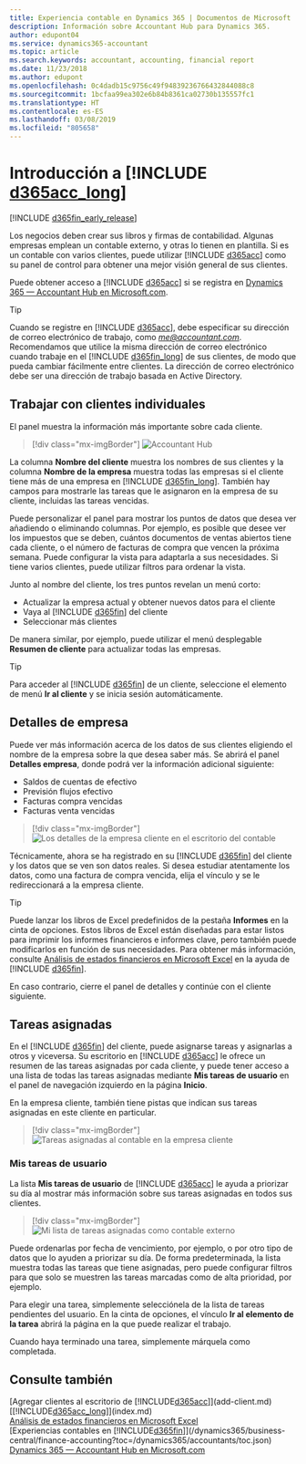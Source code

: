 ```yaml
---
title: Experiencia contable en Dynamics 365 | Documentos de Microsoft
description: Información sobre Accountant Hub para Dynamics 365.
author: edupont04
ms.service: dynamics365-accountant
ms.topic: article
ms.search.keywords: accountant, accounting, financial report
ms.date: 11/23/2018
ms.author: edupont
ms.openlocfilehash: 0c4dadb15c9756c49f94839236766432844088c8
ms.sourcegitcommit: 1bcfaa99ea302e6b84b8361ca02730b135557fc1
ms.translationtype: HT
ms.contentlocale: es-ES
ms.lasthandoff: 03/08/2019
ms.locfileid: "805658"
---
```

# <a name="get-started-with-include-d365acclongincludesd365acclongmdmd"></a>Introducción a [!INCLUDE [d365acc_long](includes/d365acc_long_md.md)]
[!INCLUDE [d365fin_early_release](includes/d365fin_early_release.md.md)]

Los negocios deben crear sus libros y firmas de contabilidad. Algunas empresas emplean un contable externo, y otras lo tienen en plantilla. Si es un contable con varios clientes, puede utilizar [!INCLUDE [d365acc](includes/d365acc_md.md)] como su panel de control para obtener una mejor visión general de sus clientes.  

Puede obtener acceso a [!INCLUDE [d365acc](includes/d365acc_md.md)] si se registra en [Dynamics 365 — Accountant Hub en Microsoft.com](https://www.microsoft.com/en-us/dynamics365/financial-insights-for-accountants).  

> [!TIP]
>  Cuando se registre en [!INCLUDE [d365acc](includes/d365acc_md.md)], debe especificar su dirección de correo electrónico de trabajo, como <em>me@accountant.com</em>. Recomendamos que utilice la misma dirección de correo electrónico cuando trabaje en el [!INCLUDE [d365fin_long](includes/d365fin_long_md.md)] de sus clientes, de modo que pueda cambiar fácilmente entre clientes. La dirección de correo electrónico debe ser una dirección de trabajo basada en Active Directory.

## <a name="working-with-individual-clients"></a>Trabajar con clientes individuales
El panel muestra la información más importante sobre cada cliente.  

> [!div class="mx-imgBorder"]
> ![Accountant Hub](./media/accountant-get-started/accountant-dashboard.png)

La columna **Nombre del cliente** muestra los nombres de sus clientes y la columna **Nombre de la empresa** muestra todas las empresas si el cliente tiene más de una empresa en [!INCLUDE [d365fin_long](includes/d365fin_long_md.md)]. También hay campos para mostrarle las tareas que le asignaron en la empresa de su cliente, incluidas las tareas vencidas.  

Puede personalizar el panel para mostrar los puntos de datos que desea ver añadiendo o eliminando columnas. Por ejemplo, es posible que desee ver los impuestos que se deben, cuántos documentos de ventas abiertos tiene cada cliente, o el número de facturas de compra que vencen la próxima semana. Puede configurar la vista para adaptarla a sus necesidades. Si tiene varios clientes, puede utilizar filtros para ordenar la vista.  

Junto al nombre del cliente, los tres puntos revelan un menú corto:

- Actualizar la empresa actual y obtener nuevos datos para el cliente  
- Vaya al [!INCLUDE [d365fin](includes/d365fin_md.md)] del cliente  
- Seleccionar más clientes  

De manera similar, por ejemplo, puede utilizar el menú desplegable **Resumen de cliente** para actualizar todas las empresas.  

> [!TIP]
>  Para acceder al [!INCLUDE [d365fin](includes/d365fin_md.md)] de un cliente, seleccione el elemento de menú **Ir al cliente** y se inicia sesión automáticamente.

## <a name="company-details"></a>Detalles de empresa
Puede ver más información acerca de los datos de sus clientes eligiendo el nombre de la empresa sobre la que desea saber más. Se abrirá el panel **Detalles empresa**, donde podrá ver la información adicional siguiente:  

* Saldos de cuentas de efectivo  
* Previsión flujos efectivo  
* Facturas compra vencidas  
* Facturas venta vencidas  

> [!div class="mx-imgBorder"]
> ![Los detalles de la empresa cliente en el escritorio del contable](./media/accountant-get-started/accountant-company-details.png)

Técnicamente, ahora se ha registrado en su [!INCLUDE [d365fin](includes/d365fin_md.md)] del cliente y los datos que se ven son datos reales. Si desea estudiar atentamente los datos, como una factura de compra vencida, elija el vínculo y se le redireccionará a la empresa cliente.  

> [!TIP]
> Puede lanzar los libros de Excel predefinidos de la pestaña **Informes** en la cinta de opciones. Estos libros de Excel están diseñadas para estar listos para imprimir los informes financieros e informes clave, pero también puede modificarlos en función de sus necesidades. Para obtener más información, consulte [Análisis de estados financieros en Microsoft Excel](/dynamics365/business-central/finance-analyze-excel?toc=/dynamics365/accountants/toc.json) en la ayuda de [!INCLUDE [d365fin](includes/d365fin_md.md)].  

En caso contrario, cierre el panel de detalles y continúe con el cliente siguiente.  

## <a name="assigned-tasks"></a>Tareas asignadas
En el [!INCLUDE [d365fin](includes/d365fin_md.md)] del cliente, puede asignarse tareas y asignarlas a otros y viceversa. Su escritorio en [!INCLUDE [d365acc](includes/d365acc_md.md)] le ofrece un resumen de las tareas asignadas por cada cliente, y puede tener acceso a una lista de todas las tareas asignadas mediante **Mis tareas de usuario** en el panel de navegación izquierdo en la página **Inicio**.  

En la empresa cliente, también tiene pistas que indican sus tareas asignadas en este cliente en particular.

> [!div class="mx-imgBorder"]
> ![Tareas asignadas al contable en la empresa cliente](./media/accountant-get-started/accountant-company-details-tasks.png)

### <a name="my-user-tasks"></a>Mis tareas de usuario
La lista **Mis tareas de usuario** de [!INCLUDE [d365acc](includes/d365acc_md.md)] le ayuda a priorizar su día al mostrar más información sobre sus tareas asignadas en todos sus clientes.  

> [!div class="mx-imgBorder"]
> ![Mi lista de tareas asignadas como contable externo](./media/accountant-get-started/accountant-tasklist.png)

Puede ordenarlas por fecha de vencimiento, por ejemplo, o por otro tipo de datos que lo ayuden a priorizar su día. De forma predeterminada, la lista muestra todas las tareas que tiene asignadas, pero puede configurar filtros para que solo se muestren las tareas marcadas como de alta prioridad, por ejemplo.

Para elegir una tarea, simplemente selecciónela de la lista de tareas pendientes del usuario. En la cinta de opciones, el vínculo **Ir al elemento de la tarea** abrirá la página en la que puede realizar el trabajo.  

Cuando haya terminado una tarea, simplemente márquela como completada.  

## <a name="see-also"></a>Consulte también

[Agregar clientes al escritorio de [!INCLUDE[d365acc](includes/d365acc_md.md)]](add-client.md)  
[[!INCLUDE[d365acc_long](includes/d365acc_long_md.md)]](index.md)  
[Análisis de estados financieros en Microsoft Excel](/dynamics365/business-central/finance-analyze-excel?toc=/dynamics365/accountants/toc.json)  
[Experiencias contables en [!INCLUDE[d365fin](includes/d365fin_md.md)]](/dynamics365/business-central/finance-accounting?toc=/dynamics365/accountants/toc.json)  
[Dynamics 365 — Accountant Hub en Microsoft.com](https://www.microsoft.com/en-us/dynamics365/financial-insights-for-accountants)  
